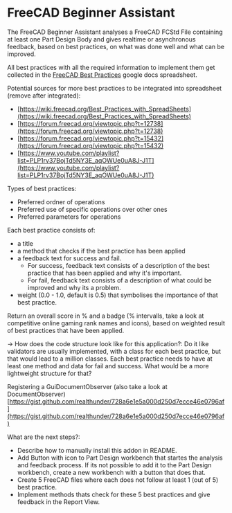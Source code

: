 # FreeCAD Beginner Assistant
The FreeCAD Beginner Assistant analyses a FreeCAD FCStd File containing at least one Part Design Body and gives realtime or asynchronous feedback, based on best practices, on what was done well and what can be improved.


All best practices with all the required information to implement them get collected in the [FreeCAD Best Practices](https://docs.google.com/spreadsheets/d/1ZreqK_yZHuSeZXfrCFB_nBAetcBOc8D6WC6QzSrWz-c) google docs spreadsheet.

Potential sources for more best practices to be integrated into spreadsheet (remove after integrated): 
- [https://wiki.freecad.org/Best_Practices_with_SpreadSheets](https://wiki.freecad.org/Best_Practices_with_SpreadSheets)
- [https://forum.freecad.org/viewtopic.php?t=12738](https://forum.freecad.org/viewtopic.php?t=12738)
- [https://forum.freecad.org/viewtopic.php?t=15432](https://forum.freecad.org/viewtopic.php?t=15432)
- [https://www.youtube.com/playlist?list=PLP1rv37BojTd5NY3E_aqOWUe0uA8J-J1T](https://www.youtube.com/playlist?list=PLP1rv37BojTd5NY3E_aqOWUe0uA8J-J1T)


Types of best practices:
- Preferred ordner of operations
- Preferred use of specific operations over other ones
- Preferred parameters for operations


Each best practice consists of:
  - a title
  - a method that checks if the best practice has been applied
  - a feedback text for success and fail.
    - For success, feedback text consists of a description of the best practice that has been applied and why it's important.
    - For fail, feedback text consists of a description of what could be improved and why its a problem.
  - weight (0.0 - 1.0, default is 0.5) that symbolises the importance of that best practice.


Return an overall score in % and a badge (% intervalls, take a look at competitive online gaming rank names and icons), based on weighted result of best practices that have been applied.


-> How does the code structure look like for this application?: Do it like validators are usually implemented, with a class for each best practice, but that would lead to a million classes. Each best practice needs to have at least one method and data for fail and success. What would be a more lightweight structure for that?


Registering a GuiDocumentObserver (also take a look at DocumentObserver)
[https://gist.github.com/realthunder/728a6e1e5a000d250d7ecce46e0796af](https://gist.github.com/realthunder/728a6e1e5a000d250d7ecce46e0796af)


What are the next steps?:
- Describe how to manually install this addon in README.
- Add Button with icon to Part Design workbench that startes the analysis and feedback process. If its not possible to add it to the Part Design workbench, create a new workbench with a button that does that.
- Create 5 FreeCAD files where each does not follow at least 1 (out of 5) best practice. 
- Implement methods thats check for these 5 best practices and give feedback in the Report View.
